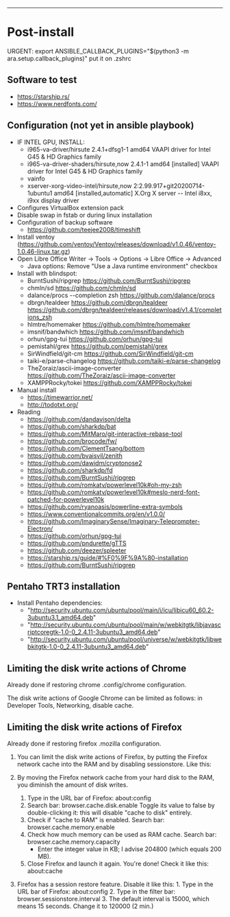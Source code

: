 ---
# Post-install

URGENT: export ANSIBLE_CALLBACK_PLUGINS="$(python3 -m ara.setup.callback_plugins)"
put it on .zshrc

## Software to test

- https://starship.rs/
- https://www.nerdfonts.com/

## Configuration (not yet in ansible playbook)

- IF INTEL GPU, INSTALL:
  - i965-va-driver/hirsute 2.4.1+dfsg1-1 amd64
    VAAPI driver for Intel G45 & HD Graphics family
  - i965-va-driver-shaders/hirsute,now 2.4.1-1 amd64 [installed]
    VAAPI driver for Intel G45 & HD Graphics family
  - vainfo
  - xserver-xorg-video-intel/hirsute,now 2:2.99.917+git20200714-1ubuntu1 amd64 [installed,automatic]
    X.Org X server -- Intel i8xx, i9xx display driver
- Configures VirtualBox extension pack
- Disable swap in fstab or during linux installation
- Configuration of backup software
  - https://github.com/teejee2008/timeshift
- Install ventoy (https://github.com/ventoy/Ventoy/releases/download/v1.0.46/ventoy-1.0.46-linux.tar.gz)
- Open Libre Office Writer → Tools → Options → Libre Office → Advanced
  - Java options: Remove "Use a Java runtime environment" checkbox
- Install with blindspot:
  - BurntSushi/ripgrep       https://github.com/BurntSushi/ripgrep
  - chmln/sd                 https://github.com/chmln/sd
  - dalance/procs --completion zsh  https://github.com/dalance/procs
  - dbrgn/tealdeer           https://github.com/dbrgn/tealdeer https://github.com/dbrgn/tealdeer/releases/download/v1.4.1/completions_zsh
  - hlmtre/homemaker         https://github.com/hlmtre/homemaker
  - imsnif/bandwhich         https://github.com/imsnif/bandwhich
  - orhun/gpg-tui            https://github.com/orhun/gpg-tui
  - pemistahl/grex           https://github.com/pemistahl/grex
  - SirWindfield/git-cm      https://github.com/SirWindfield/git-cm
  - taiki-e/parse-changelog  https://github.com/taiki-e/parse-changelog
  - TheZoraiz/ascii-image-converter  https://github.com/TheZoraiz/ascii-image-converter
  - XAMPPRocky/tokei         https://github.com/XAMPPRocky/tokei
- Manual install
  - https://timewarrior.net/
  - http://todotxt.org/
- Reading
  - https://github.com/dandavison/delta
  - https://github.com/sharkdp/bat
  - https://github.com/MitMaro/git-interactive-rebase-tool
  - https://github.com/brocode/fw/
  - https://github.com/ClementTsang/bottom
  - https://github.com/bvaisvil/zenith
  - https://github.com/dawidm/cryptonose2
  - https://github.com/sharkdp/fd
  - https://github.com/BurntSushi/ripgrep
  - https://github.com/romkatv/powerlevel10k#oh-my-zsh
  - https://github.com/romkatv/powerlevel10k#meslo-nerd-font-patched-for-powerlevel10k
  - https://github.com/ryanoasis/powerline-extra-symbols
  - https://www.conventionalcommits.org/en/v1.0.0/
  - https://github.com/ImaginarySense/Imaginary-Teleprompter-Electron/
  - https://github.com/orhun/gpg-tui
  - https://github.com/pndurette/gTTS
  - https://github.com/deezer/spleeter
  - https://starship.rs/guide/#%F0%9F%9A%80-installation
  - https://github.com/BurntSushi/ripgrep

## Pentaho TRT3 installation

- Install Pentaho dependencies:
  - "http://security.ubuntu.com/ubuntu/pool/main/i/icu/libicu60_60.2-3ubuntu3.1_amd64.deb"
  - "http://security.ubuntu.com/ubuntu/pool/main/w/webkitgtk/libjavascriptcoregtk-1.0-0_2.4.11-3ubuntu3_amd64.deb"
  - "http://security.ubuntu.com/ubuntu/pool/universe/w/webkitgtk/libwebkitgtk-1.0-0_2.4.11-3ubuntu3_amd64.deb"

## Limiting the disk write actions of Chrome

Already done if restoring chrome .config/chrome configuration.

The disk write actions of Google Chrome can be limited as follows: in Developer Tools, Networking, disable cache.

## Limiting the disk write actions of Firefox

Already done if restoring firefox .mozilla configuration.

1. You can limit the disk write actions of Firefox, by putting the Firefox network cache into the RAM and by disabling sessionstore. Like this:

  1. By moving the Firefox network cache from your hard disk to the RAM, you diminish the amount of disk writes. 
     1. Type in the URL bar of Firefox: about:config
     2. Search bar: browser.cache.disk.enable
        Toggle its value to false by double-clicking it: this will disable "cache to disk" entirely.
     3. Check if "cache to RAM" is enabled. Search bar: browser.cache.memory.enable
     5. Check how much memory can be used as RAM cache. Search bar: browser.cache.memory.capacity
        - Enter the integer value in KB; I advise 204800 (which equals 200 MB).
     6. Close Firefox and launch it again. You're done! Check it like this: about:cache

  2. Firefox has a session restore feature. Disable it like this:
    1. Type in the URL bar of Firefox: about:config
    2. Type in the filter bar: browser.sessionstore.interval
    3. The default interval is 15000, which means 15 seconds. Change it to 120000 (2 min.)
